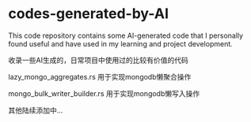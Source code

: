# codes-generated-by-AI
This code repository contains some AI-generated code that I personally found useful and have used in my learning and project development.

收录一些AI生成的，日常项目中使用过的比较有价值的代码



lazy_mongo_aggregates.rs 用于实现mongodb懒聚合操作

mongo_bulk_writer_builder.rs 用于实现mongodb懒写入操作

其他陆续添加中...


